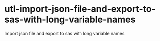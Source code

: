 # utl-import-json-file-and-export-to-sas-with-long-variable-names
Import json file and export to sas with long variable names
